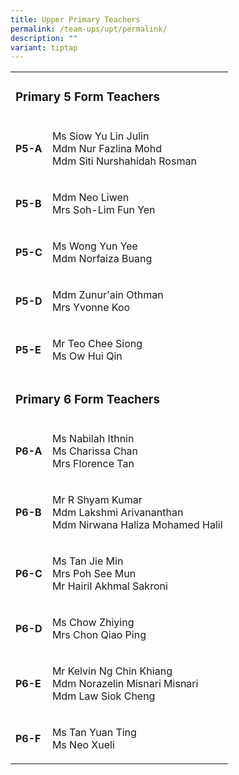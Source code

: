 ```yaml
---
title: Upper Primary Teachers
permalink: /team-ups/upt/permalink/
description: ""
variant: tiptap
---
```

<p></p>
<table style="minWidth: 50px">
<colgroup>
<col>
<col>
</colgroup>
<tbody>
<tr>
<td rowspan="1" colspan="2">
<h3><strong>Primary 5 Form Teachers</strong></h3>
</td>
</tr>
<tr>
<td rowspan="1" colspan="1">
<p><strong>P5-A</strong>
</p>
</td>
<td rowspan="1" colspan="1">
<p>Ms Siow Yu Lin Julin
<br>Mdm Nur Fazlina Mohd
<br>Mdm Siti Nurshahidah Rosman</p>
</td>
</tr>
<tr>
<td rowspan="1" colspan="1">
<p><strong>P5-B</strong>
</p>
</td>
<td rowspan="1" colspan="1">
<p>Mdm Neo Liwen
<br>Mrs Soh-Lim Fun Yen</p>
</td>
</tr>
<tr>
<td rowspan="1" colspan="1">
<p><strong>P5-C</strong>
</p>
</td>
<td rowspan="1" colspan="1">
<p>Ms Wong Yun Yee
<br>Mdm Norfaiza Buang</p>
</td>
</tr>
<tr>
<td rowspan="1" colspan="1">
<p><strong>P5-D</strong>
</p>
</td>
<td rowspan="1" colspan="1">
<p>Mdm Zunur'ain Othman
<br>Mrs Yvonne Koo</p>
</td>
</tr>
<tr>
<td rowspan="1" colspan="1">
<p><strong>P5-E</strong>
</p>
</td>
<td rowspan="1" colspan="1">
<p>Mr Teo Chee Siong
<br>Ms Ow Hui Qin</p>
</td>
</tr>
<tr>
<td rowspan="1" colspan="2">
<p></p>
<h3><strong>Primary 6 Form Teachers</strong></h3>
</td>
</tr>
<tr>
<td rowspan="1" colspan="1">
<p><strong>P6-A</strong>
</p>
</td>
<td rowspan="1" colspan="1">
<p>Ms Nabilah Ithnin
<br>Ms Charissa Chan
<br>Mrs Florence Tan</p>
</td>
</tr>
<tr>
<td rowspan="1" colspan="1">
<p><strong>P6-B</strong>
</p>
</td>
<td rowspan="1" colspan="1">
<p>Mr R Shyam Kumar
<br>Mdm Lakshmi Arivananthan
<br>Mdm Nirwana Haliza Mohamed Halil</p>
</td>
</tr>
<tr>
<td rowspan="1" colspan="1">
<p><strong>P6-C</strong>
</p>
</td>
<td rowspan="1" colspan="1">
<p>Ms Tan Jie Min
<br>Mrs Poh See Mun
<br>Mr Hairil Akhmal Sakroni</p>
</td>
</tr>
<tr>
<td rowspan="1" colspan="1">
<p><strong>P6-D</strong>
</p>
</td>
<td rowspan="1" colspan="1">
<p>Ms Chow Zhiying
<br>Mrs Chon Qiao Ping</p>
</td>
</tr>
<tr>
<td rowspan="1" colspan="1">
<p><strong>P6-E</strong>
</p>
</td>
<td rowspan="1" colspan="1">
<p>Mr Kelvin Ng Chin Khiang
<br>Mdm Norazelin Misnari Misnari
<br>Mdm Law Siok Cheng</p>
</td>
</tr>
<tr>
<td rowspan="1" colspan="1">
<p><strong>P6-F</strong>
</p>
</td>
<td rowspan="1" colspan="1">
<p>Ms Tan Yuan Ting
<br>Ms Neo Xueli</p>
</td>
</tr>
</tbody>
</table>
<p></p>